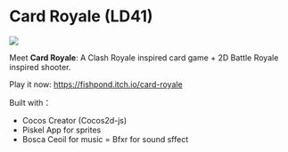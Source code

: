 # Card Royale (LD41)

![](https://static.jam.vg/raw/107/8/z/10281.gif)

Meet **Card Royale**: A Clash Royale inspired card game + 2D Battle Royale inspired shooter.

Play it now: https://fishpond.itch.io/card-royale

Built with：

- Cocos Creator (Cocos2d-js)
- Piskel App for sprites
- Bosca Ceoil for music
= Bfxr for sound sffect